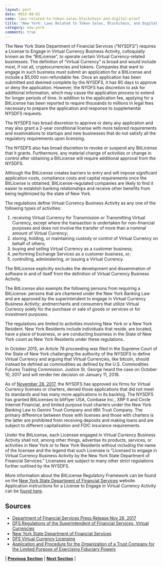 ```yaml
---
layout: post
date: 0015-08-01
name: laws-related-to-token-sales-blockchain-and-digital-proof
title: "New York: Laws Related to Token Sales, Blockchain, and Digital Proof"
category: new-york
comments: true
---
```


The New York State Department of Financial Services (“NYSDFS”) requires a License to Engage in Virtual Currency Business Activity, colloquially known as the “BitLicense”, to operate certain Virtual Currency-related businesses. The definition of “Virtual Currency” is broad and would include most, if not all, cryptocurrencies and tokens. Companies that want to engage in such business must submit an application for a BitLicense and include a $5,000 non-refundable fee. Once an application has been submitted and deemed complete by the NYSDFS, it has 90 days to approve or deny the application. However, the NYDFS has discretion to ask for additional information, which may cause the application process to extend for longer periods of time. In addition to the application fee, applying for a BitLicense has been reported to require thousands to millions in legal fees necessary to prepare the application and response to supplemental NYSDFS requests. 

The NYSDFS has broad discretion to approve or deny any application and may also grant a 2-year conditional license with more tailored requirements and examinations to startups and new businesses that do not satisfy all the regulatory requirements upon licensing.

The NYSDFS also has broad discretion to revoke or suspend any BitLicense that it grants. Furthermore, any material change of activities or change in control after obtaining a BitLicense will require additional approval from the NYSDFS.

Although the BitLicense creates barriers to entry and will impose significant application costs, compliance costs and capital requirements once the BitLicense is obtained, BitLicense-regulated companies are likely to find it easier to establish banking relationships and receive other benefits from being legitimized by the state of New York.

The regulations define Virtual Currency Business Activity as any one of the following types of activities:
1.	receiving Virtual Currency for Transmission or Transmitting Virtual Currency, except where the transaction is undertaken for non-financial purposes and does not involve the transfer of more than a nominal amount of Virtual Currency;
2.	storing, holding, or maintaining custody or control of Virtual Currency on behalf of others;
3.	buying and selling Virtual Currency as a customer business;
4.	performing Exchange Services as a customer business, or;
5.	controlling, administering, or issuing a Virtual Currency.

The BitLicense explicitly excludes the development and dissemination of software in and of itself from the definition of Virtual Currency Business Activity. 

The BitLicense also exempts the following persons from requiring a BitLicense:
persons that are chartered under the New York Banking Law and are approved by the superintendent to engage in Virtual Currency Business Activity; andmerchants and consumers that utilize Virtual Currency solely for the purchase or sale of goods or services or for investment purposes.

The regulations are limited to activities involving New York or a New York Resident. New York Residents include individuals that reside, are located, have a place of business, or are conducting business in the State of New York count as New York Residents under these regulations.
 
In October 2015, an Article 78 proceeding was filed in the Supreme Court of the State of New York challenging the authority of the NYSDFS to define Virtual Currency and arguing that Virtual Currencies, like bitcoin, should instead be defined as commodities as defined by the U.S. Commodities Futures Trading Commission. Justice St. George heard the case on October 10, 2017 and will render her decision on January 11, 2018.

As of [November 28, 2017](http://www.dfs.ny.gov/about/press/pr1711281.htm), the NYSDFS has approved six firms for Virtual Currency licenses or charters, denied those applications that did not meet its standards and has many more applications in its backlog. The NYSDFS has granted BitLicenses to bitFlyer USA, Coinbase Inc., XRP II and Circle Internet Financial, and limited purpose trust charters under the New York Banking Law to Gemini Trust Company and itBit Trust Company. The primary difference between those with licenses and those with charters is the latter are prohibited from receiving deposits and making loans and are subject to different capitalization and FDIC insurance requirements.

Under the BitLicense, each Licensee engaged in Virtual Currency Business Activity shall not, among other things, advertise its products, services, or activities in New York or to New York Residents without including the name of the licensee and the legend that such Licensee is “Licensed to engage in Virtual Currency Business Activity by the New York State Department of Financial Services.” Licensees are subject to many other strict regulations further outlined by the NYSDFS. 

More information about the BitLicense Regulatory Framework can be found on the [New York State Department of Financial Services](http://www.dfs.ny.gov/legal/regulations/bitlicense_reg_framework.htm) website. Application instructions for a License to Engage in Virtual Currency Activity can be [found here](http://www.dfs.ny.gov/banking/virtualcurrency.htm).

Sources
------ 
- [Department of Financial Services Press Release Nov 28, 2017](http://www.dfs.ny.gov/about/press/pr1711281.htm)
- [DFS Regulations of the Superintendent of Financial Services, Virtual Currencies](http://www.dfs.ny.gov/legal/regulations/adoptions/dfsp200t.pdf)
-	[New York State Department of Financial Services](http://www.dfs.ny.gov/)
- [DFS Virtual Currency Licensing](http://www.dfs.ny.gov/banking/virtualcurrency.htm)
- [Application and Procedure for the Organization of a Trust Company for the Limited Purpose of Exercising Fiduciary Powers](http://www.dfs.ny.gov/banking/iaus1b.htm)

| **[Previous Section](https://neo-project.github.io/global-blockchain-compliance-hub//new-york/new-york-governing-by-law.html)** | **[Next Section](https://neo-project.github.io/global-blockchain-compliance-hub//new-york/new-york-securities-related-laws.html )** |



